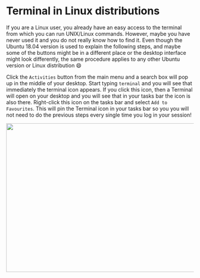 # Terminal in Linux distributions 

If you are a Linux user, you already have an easy access to the terminal
from which you can run UNIX/Linux commands. However, maybe 
you have never used it and you do not really know how to find it. Even though the Ubuntu 18.04 version is used to explain 
the following steps, and maybe some of the buttons might be in a different place or 
the desktop interface might look differently, the same procedure applies to any other Ubuntu version or
Linux distribution :smile:

Click the `Activities` button from the main menu and a search box will pop up 
in the middle of your desktop. Start typing `terminal` and you will see that immediately 
the terminal icon appears. If you click this icon, then a Terminal will open on
your desktop and you will see that in your tasks bar 
the icon is also there. Right-click this icon on the tasks bar and select 
`Add to Favourites`. This will pin the Terminal icon in your tasks bar so you 
you will not need to do the previous steps every single time you log in your session!

<p align="center">
  <img width="1000" height="400" src="https://github.com/sabifo4/II_SRUK_Scientific_Computing/blob/master/figs/04_Linuxsteps.png">
</p>
